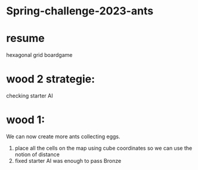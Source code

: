 # Spring-challenge-2023-ants
###

# resume
hexagonal grid boardgame

# wood 2 strategie: 
checking starter AI

# wood 1:
We can now create more ants collecting eggs.
1. place all the cells on the map using cube coordinates so we can use the notion of distance
2. fixed starter AI was enough to pass Bronze